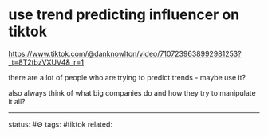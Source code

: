 # use trend predicting influencer on tiktok
https://www.tiktok.com/@danknowlton/video/7107239638992981253?_t=8T2tbzVXUV4&_r=1

there are a lot of people who are trying to predict trends - maybe use it? 

also always think of what big companies do and how they try to manipulate it all?

--- 
status: #⚙️ 
tags: #tiktok
related: 